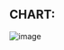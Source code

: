 ## CHART:
![image](https://github.com/Harshil-94/bajaj_finserv_hackathon/assets/70760526/2ef57967-504a-4210-90e3-3897bf1615d5)



